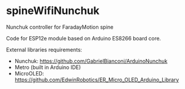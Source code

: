 # spineWifiNunchuk
Nunchuk controller for FaradayMotion spine

Code for ESP12e module based on Arduino ES8266 board core.

External libraries requirements:
- Nunchuk: https://github.com/GabrielBianconi/ArduinoNunchuk
- Metro (built in Arduino IDE)
- MicroOLED: https://github.com/EdwinRobotics/ER_Micro_OLED_Arduino_Library
